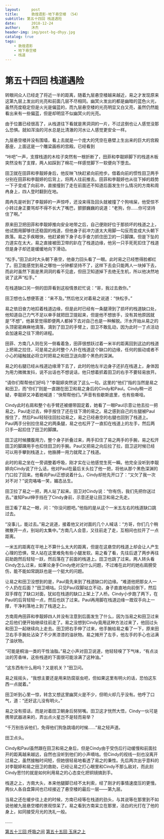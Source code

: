 ```yaml
---
layout:     post
title:      敦煌遗影·地下悬空楼 （54）
subtitle: 第五十四回 栈道遇险
date:       2018-12-24
author:     沐杰
header-img: img/post-bg-dhyy.jpg
catalog: true
tags:
    - 敦煌遗影
    - 地下悬空楼
    - 栈道
---
```

# 第五十四回 栈道遇险

转眼间众人已经走了将近一半的距离，随着九层悬空楼越来越近，易之才发现原来这第九层上发出的光亮和前面几层不尽相同。幽冥火发出的都是幽暗的蓝色火光，虽然亮度稳定但是火光是偏蓝的，而九层悬空楼的光亮明显又白又亮，虽然仍然能看出来有一些偏蓝，但是却明显不似幽冥火的光亮。

由于位置已经很高了，从栈道往下看就是黑洞洞的一片，不过这倒也让人感觉没那么恐惧。就如浑浊的河水总是比清澈的河水让人感觉更安全一样。

九层悬空楼并没有围墙，看上去就是一个庞大的凭空在悬壁上生出来的巨大的宫殿基座，上面这是一个雕梁画栋的宫殿。已经看到

“咔吧”一声，支撑栈道的木柱子突然有一根折断了，田菲和李靓婷脚下的栈道木板突然没有了支撑，两人如踩到了棉花一样感觉脚下一软便向下堕去。

田卫就在田菲和李靓婷身后，他反映飞快赶紧向前抢步。借着向前的惯性田卫两手分别在田菲和李靓婷的后背上，将两人往前推去。田菲和李靓婷也从往下掉的趋势一下子变成了向前冲，直接撞到了走在前面还不知道后面发生什么情况的方南和周冉身上，四人登时翻到在地。

周冉先是听到了李靓婷的一声惊呼，还没来得及回头就被撞了个狗啃屎，他受惊不小转过身正要骂却不得不长大了嘴巴，颤颤巍巍的说道：“老狗，你……你可坚持住了啊。”

原来田卫把田菲和李靓婷推向安全地带之后，自己便刚好位于那损坏的栈道之上，他试图用脚够住还稳固的栈道，但他身子前冲力道太大用脚一勾反而变成大头朝下跌落。易之手疾眼快，他赶紧俯下身子右手奋力抓住田卫的一只脚踝。但是下坠的力道实在太大，易之直接被田卫带的趴在了栈道边缘，他另一只手死死扣住了栈道但是身子却还是缓缓地向下滑动。

“松手。”田卫此时大头朝下悬空，他奋力回头看了一眼。此时易之已经憋得脸都红了。田卫能感觉到易之哪怕一分钟都坚持不了，这样下去会只能两人一块掉下去，而此时虽然下面是黑洞洞的看不见底，但田卫知道掉下去绝无生机，所以他决然地说了这声“松手。”

在栈道缺口另一侧的田菲看到这般情景赶忙说：“哥，我过去救你。”

田卫想也么想便答道：“来不及。”然后他又对着易之说道：“快松手。”

易之依旧奋力地扣着栈道边缘，但是此时已经有一条腿滑到了损坏的栈道缺口处，他知道自己力气不足以单手就把田卫提起来，但是他不想放手，没有其他原因就是“不想”，他甚至觉得即便两人都掉下去对自己也是一种解脱。汗水开始从易之的头顶密密麻麻地滴落，滴到了田卫的手臂上，田卫不敢乱动，因为此时一丁点活动会加速易之往下滑的进程。

田菲、方南几人则在另一侧看着急，田菲很想跃过着一米半的距离回到这边的栈道上把易之拉住，可是易之此时整个人扑在栈道这个缺口的边缘，任何的振动或者不小心的碰触就必将立时把易之和田卫送向那个黑色的深渊。

易之的右腿已经从栈道边缘滑下去了，此时的他左半边身子还扒在栈道上，身体因为用力微微发抖，说不出话也不想说话，他只想着抓着田卫的右手不要轻易放开。

“请你们帮帮他们好吗？”李靓婷突然说了这么一句。这里的“他们”指的当然是易之和田卫，而“你们”则是一直跟在田卫和易之身后的Cindy和Paul。Cindy稍一迟疑，李靓婷又冲着她喊道：“快帮帮他们。”声音有些歇斯底里，也有些嘶哑。

Cindy此时右肩和整个右手臂还被绷带固定着，她看了一眼Paul示意让他去拉一把易之。Paul走过去，伸手按住了还在往下滑的易之。易之感到自己的左腿被Paul按住了，然后Paul轻轻往回拉动易之，易之已经悬空的右腿也回到了栈道上。Paul两手分别拉住易之的两条腿，易之也松开了一直扣在栈道上的左手，然后两只手一起扣住了田卫的脚踝。

田卫这时候腰腹用力，整个身子折叠过来，两手扣住了易之两手的手腕，易之松开田卫的脚踝用手也扣住田卫的手腕。Paul又把易之向后拉了拉，田卫这时候已经可以用手攀到栈道上，他胳膊一用力就爬上了栈道。

此时的易之坐在一旁调整着呼吸，刚才实在让他感觉生死一瞬。他完全没听到李靓婷向Cindy说了什么话，他对Paul在最后关头拉了他一把，将他从那个黑色深渊的门口拉了回来。他看向Paul正想说着什么，Cindy却抢先开口了：“又欠了我一次对不对？”说完咯咯一笑，媚态丛生。

田卫拉了易之一把，两人站了起来。田卫对Cindy说：“你有伤，我们先把你送过去。”谁知Paul伸手挡在了Cindy身前，示意还是让田卫和易之先走。

田卫看了易之一眼，问：“你没问题吧。”他指的是从这个一米五左右的栈道缺口跳过去。

“没事儿，能过去。”易之说道，接着他又对对面的几个人喊话：“方哥，你们几个稍微散开一点，别站的太集中。”方南几人会意，又往前走了走，互相间也拉开了一点距离。

一米五的距离在平地上不算什么太大的距离，但是在这悬空的栈道上却会让人产生心理的恐惧，常人站在这里难免有些小腿发软。易之看了看，先往后退了两步再往前助跑然后轻轻一跃，然后落在了前面的栈道上。田卫也跳了过来。两人转头看Cindy怎么过来，如果论身手Cindy绝对没什么问题，不过难在此时的她右肩膀受伤，能不能如常跳跃也是一个挺大的问题。

让易之和田卫没想到的是，Paul竟先来到了栈道缺口的边缘。“难道他把那女人一个人扔在后面？”田卫嘀咕。只见Paul双脚站立不动，身子直直地向前倒下，然后双手撑在了缺口对面，犹如在栈道的缺口上架上了人桥。Cindy小步跑了两下，在Paul的后背轻轻一点，然后也跃了过来。Paul再用脚在栈道边缘一蹬双手向上一撑，干净利落地上到了栈道之上。

方南周冉田菲和李靓婷四人并没有注意到后面发生了什么，因为当易之和田卫过来之后他们便开始继续往前走了。易之没想到Cindy竟用这种方法过来了，他回过头和田卫一起继续向上走去。田卫把右手伸了过来，他手腕给易之看了一下，原来田卫右手手腕处沾染了不少黑漆漆的油状物。易之摊开了左手，他左手的手心也沾满了油状物。

“可能是桐油一类的干性油脂。”易之小声对田卫说道，他轻轻嗅了下气味，“有点淡淡的芳香味，这些栈道的下面很可能涂满了这种油。”

“这东西有什么用吗？又是机关？”田卫问。

易之摇摇头，“我想主要还是用来防腐驱虫吧，但如果这里有明火的话，恐怕这东西一点就着。”

田卫听到心里一惊，转念又想这里幽冥火是不少，但明火却几乎没有。他呼了口气，道：“还好这儿没有明火。”

易之没有搭话，而是对着田卫朝身后努努嘴。田卫这才恍然大悟，Cindy一伙可是携带武器进来的，弄出点火星岂不是轻而易举？

“千万别告诉他们，免得他们狗急跳墙的时候……”易之轻声道。

田卫点头。

Cindy和Paul虽然跟在田卫和易之身后，但是Cindy由于受伤后行动缓慢和前面拉开的距离越来越远，自然也没听到他们的小声嘀咕。但Cindy的视线一刻也没离开过易之，虽然接触时间短，但她很轻易地看透了易之的秉性。先后两次出乎意料的对李靓婷和易之田卫的救助，已经让易之打心眼里和Cindy不那么敌对，而此刻Cindy思忖的就是如何利用易之的心态变化把铜镜搞到手。

栈道之上，方南大头，本来他腿脚已经不太利索，经了刚才的事情速度压的更慢。两伙人各自盘算间也已经接近了悬空楼的最后一层——第九层。

当易之还在缓步往上走的时候，方南已经等在栈道的劲头，与其说等在那里到不如说他被九层悬空楼的景观惊呆了。易之看到方南呆立在那里，洁白的光打在了他的身上，如同接受月光的洗礼一般。

……

[第五十三回 呼吸之间](http://www.jianshu.com/p/aa9aa2af8040)
[第五十五回 玉床之上](http://www.jianshu.com/p/385863e52d62)

